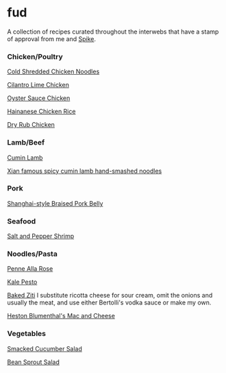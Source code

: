 # fud

A collection of recipes curated throughout the interwebs that have a stamp
of approval from me and [Spike](https://github.com/spike01). 

### Chicken/Poultry

[Cold Shredded Chicken
Noodles](http://thewoksoflife.com/2015/06/cold-noodles-with-shredded-chicken/)

[Cilantro Lime
Chicken](https://www.reddit.com/r/FoodPorn/comments/3b6wfg/my_husband_said_this_was_the_best_chicken_ive/csjdooe)

[Oyster Sauce Chicken](http://thewoksoflife.com/2016/06/oyster-sauce-chicken/)

[Hainanese Chicken
Rice](http://thewoksoflife.com/2015/08/hainanese-chicken-rice/)

[Dry Rub Chicken](http://thewoksoflife.com/2016/03/easy-asian-dry-rub-chicken/)

### Lamb/Beef

[Cumin Lamb](http://thewoksoflife.com/2015/09/cumin-lamb/)

[Xian famous spicy cumin lamb hand-smashed noodles](http://ladyandpups.com/2015/03/04/my-xian-famous-spicy-cumin-lamb-hand-smashed-noodles/)

### Pork

[Shanghai-style Braised Pork
Belly](http://thewoksoflife.com/2014/04/shanghai-style-braised-pork-belly/)

### Seafood

[Salt and Pepper Shrimp](http://thewoksoflife.com/2015/07/salt-and-pepper-shrimp/)

### Noodles/Pasta

[Penne Alla Rose](http://thewoksoflife.com/2016/07/penne-alla-rose/)

[Kale Pesto](http://www.bbcgoodfood.com/recipes/2872687/kale-pesto)

[Baked Ziti](http://allrecipes.com/recipe/11758/baked-ziti-i/)
I substitute ricotta cheese for sour cream, omit the onions and usually the
meat, and use either Bertolli's vodka sauce or make my own.

[Heston Blumenthal's Mac and Cheese](http://www.insearchofheston.com/2013/02/heston-v-hawksmoor-macaroni-cheese/)

### Vegetables

[Smacked Cucumber
Salad](http://thewoksoflife.com/2015/06/smashed-asian-cucumber-salad/)

[Bean Sprout Salad](http://www.elinluv.com/2016/06/mung-bean-sprout-side-dish-sukjunamul.html)
